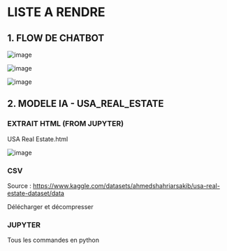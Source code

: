 # LISTE A RENDRE

## 1. FLOW DE CHATBOT

![image](https://github.com/Sangmin-SHIM/BOT_AI/assets/93679283/e7307957-7294-43bf-b628-34e6fce718f5)

![image](https://github.com/Sangmin-SHIM/BOT_AI/assets/93679283/9cd5e88e-e7ca-465e-ae34-e320288a12c9)

![image](https://github.com/Sangmin-SHIM/BOT_AI/assets/93679283/e02bdc48-a1c0-44cc-aefa-d6fd5f42e5e0)


## 2. MODELE IA - USA_REAL_ESTATE

### EXTRAIT HTML (FROM JUPYTER)

USA Real Estate.html

![image](https://github.com/Sangmin-SHIM/AI_USA_REAL_ESTATE/assets/93679283/0ad0d298-070f-479c-a04c-4f2ba8bafbf7)

### CSV

Source : https://www.kaggle.com/datasets/ahmedshahriarsakib/usa-real-estate-dataset/data

Délécharger et décompresser

### JUPYTER

Tous les commandes en python
